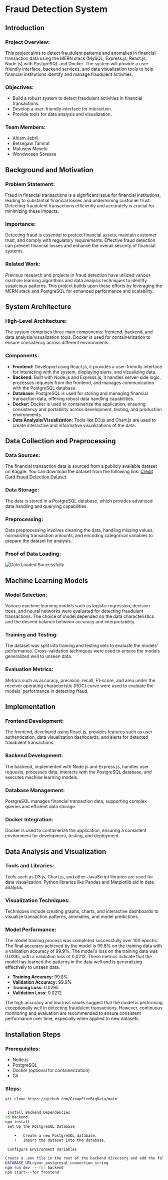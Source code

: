 # Fraud Detection System

## Introduction

### Project Overview:
This project aims to detect fraudulent patterns and anomalies in financial transaction data using the MERN stack (MySQL, Express.js, React.js, Node.js) with PostgreSQL and Docker. The system will provide a user-friendly interface, backend services, and data visualization tools to help financial institutions identify and manage fraudulent activities.

### Objectives:
- Build a robust system to detect fraudulent activities in financial transactions.
- Develop a user-friendly interface for interaction.
- Provide tools for data analysis and visualization.

### Team Members:
- Ahlam Jebril
- Betsegaw Tamirat
- Mulusew Meselu
- Wondwosen Soressa

## Background and Motivation

### Problem Statement:
Fraud in financial transactions is a significant issue for financial institutions, leading to substantial financial losses and undermining customer trust. Detecting fraudulent transactions efficiently and accurately is crucial for minimizing these impacts.

### Importance:
Detecting fraud is essential to protect financial assets, maintain customer trust, and comply with regulatory requirements. Effective fraud detection can prevent financial losses and enhance the overall security of financial systems.

### Related Work:
Previous research and projects in fraud detection have utilized various machine learning algorithms and data analysis techniques to identify suspicious patterns. This project builds upon these efforts by leveraging the MERN stack and PostgreSQL for enhanced performance and scalability.

## System Architecture

### High-Level Architecture:
The system comprises three main components: frontend, backend, and data analysis/visualization tools. Docker is used for containerization to ensure consistency across different environments.

### Components:
- **Frontend:** Developed using React.js, it provides a user-friendly interface for interacting with the system, displaying alerts, and visualizing data.
- **Backend:** Built with Node.js and Express.js, it handles server-side logic, processes requests from the frontend, and manages communication with the PostgreSQL database.
- **Database:** PostgreSQL is used for storing and managing financial transaction data, offering robust data handling capabilities.
- **Docker:** Docker is used to containerize the application, ensuring consistency and portability across development, testing, and production environments.
- **Data Analysis/Visualization:** Tools like D3.js and Chart.js are used to create interactive and informative visualizations of the data.

## Data Collection and Preprocessing

### Data Sources:
The financial transaction data is sourced from a publicly available dataset on Kaggle. You can download the dataset from the following link:
[Credit Card Fraud Detection Dataset](https://www.kaggle.com/datasets/mlg-ulb/creditcardfraud)

### Data Storage:
The data is stored in a PostgreSQL database, which provides advanced data handling and querying capabilities.

### Preprocessing:
Data preprocessing involves cleaning the data, handling missing values, normalizing transaction amounts, and encoding categorical variables to prepare the dataset for analysis.

### Proof of Data Loading:
![Data Loaded Successfully](https://i.ibb.co/bs3nJ8x/2024-08-25-11-37-01.jpg)

## Machine Learning Models

### Model Selection:
Various machine learning models such as logistic regression, decision trees, and neural networks were evaluated for detecting fraudulent transactions. The choice of model depended on the data characteristics and the desired balance between accuracy and interpretability.

### Training and Testing:
The dataset was split into training and testing sets to evaluate the models’ performance. Cross-validation techniques were used to ensure the models generalized well to unseen data.

### Evaluation Metrics:
Metrics such as accuracy, precision, recall, F1-score, and area under the receiver operating characteristic (ROC) curve were used to evaluate the models’ performance in detecting fraud.

## Implementation

### Frontend Development:
The frontend, developed using React.js, provides features such as user authentication, data visualization dashboards, and alerts for detected fraudulent transactions.

### Backend Development:
The backend, implemented with Node.js and Express.js, handles user requests, processes data, interacts with the PostgreSQL database, and executes machine learning models.

### Database Management:
PostgreSQL manages financial transaction data, supporting complex queries and efficient data storage.

### Docker Integration:
Docker is used to containerize the application, ensuring a consistent environment for development, testing, and deployment.

## Data Analysis and Visualization

### Tools and Libraries:
Tools such as D3.js, Chart.js, and other JavaScript libraries are used for data visualization. Python libraries like Pandas and Matplotlib aid in data analysis.

### Visualization Techniques:
Techniques include creating graphs, charts, and interactive dashboards to visualize transaction patterns, anomalies, and model predictions.

### Model Performance:
The model training process was completed successfully over 100 epochs. The final accuracy achieved by the model is 99.8% on the training data with a validation accuracy of 99.9%. The model's loss on the training data was 0.0295, with a validation loss of 0.0212. These metrics indicate that the model has learned the patterns in the data well and is generalizing effectively to unseen data.

- **Training Accuracy:** 99.8%
- **Validation Accuracy:** 99.9%
- **Training Loss:** 0.0295
- **Validation Loss:** 0.0212

The high accuracy and low loss values suggest that the model is performing exceptionally well in detecting fraudulent transactions. However, continuous monitoring and evaluation are recommended to ensure consistent performance over time, especially when applied to new datasets.

## Installation Steps

### Prerequisites:
- Node.js
- PostgreSQL
- Docker (optional for containerization)
- Git

### Steps: 
```bash
git clone https://github.com/GroupFiveBigData/main


 Install Backend Dependencies
cd backend
npm install
 Set Up the PostgreSQL Database

	•	Create a new PostgreSQL database.
	•	Import the dataset into the database.

 Configure Environment Variables

Create a .env file in the root of the backend directory and add the following:
DATABASE_URL=your_postgresql_connection_string
npm run dev ---for backend
npm start---for frontend
